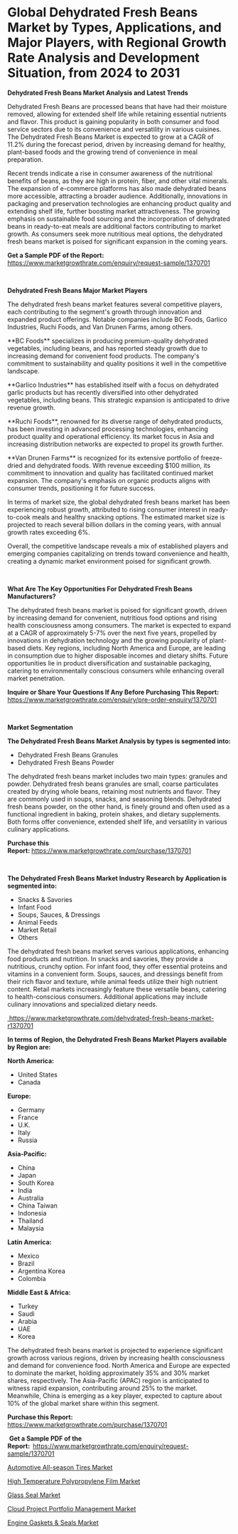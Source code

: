<p><h1>Global Dehydrated Fresh Beans Market by Types, Applications, and Major Players, with Regional Growth Rate Analysis and Development Situation, from 2024 to 2031</h1></p><p><strong>Dehydrated Fresh Beans Market Analysis and Latest Trends</strong></p>
<p><p>Dehydrated Fresh Beans are processed beans that have had their moisture removed, allowing for extended shelf life while retaining essential nutrients and flavor. This product is gaining popularity in both consumer and food service sectors due to its convenience and versatility in various cuisines. The Dehydrated Fresh Beans Market is expected to grow at a CAGR of 11.2% during the forecast period, driven by increasing demand for healthy, plant-based foods and the growing trend of convenience in meal preparation.</p><p>Recent trends indicate a rise in consumer awareness of the nutritional benefits of beans, as they are high in protein, fiber, and other vital minerals. The expansion of e-commerce platforms has also made dehydrated beans more accessible, attracting a broader audience. Additionally, innovations in packaging and preservation technologies are enhancing product quality and extending shelf life, further boosting market attractiveness. The growing emphasis on sustainable food sourcing and the incorporation of dehydrated beans in ready-to-eat meals are additional factors contributing to market growth. As consumers seek more nutritious meal options, the dehydrated fresh beans market is poised for significant expansion in the coming years.</p></p>
<p><strong>Get a Sample PDF of the Report:&nbsp;</strong> <a href="https://www.marketgrowthrate.com/enquiry/request-sample/1370701">https://www.marketgrowthrate.com/enquiry/request-sample/1370701</a></p>
<p>&nbsp;</p>
<p><strong>Dehydrated Fresh Beans Major Market Players</strong></p>
<p><p>The dehydrated fresh beans market features several competitive players, each contributing to the segment's growth through innovation and expanded product offerings. Notable companies include BC Foods, Garlico Industries, Ruchi Foods, and Van Drunen Farms, among others.</p><p>**BC Foods** specializes in producing premium-quality dehydrated vegetables, including beans, and has reported steady growth due to increasing demand for convenient food products. The company's commitment to sustainability and quality positions it well in the competitive landscape.</p><p>**Garlico Industries** has established itself with a focus on dehydrated garlic products but has recently diversified into other dehydrated vegetables, including beans. This strategic expansion is anticipated to drive revenue growth.</p><p>**Ruchi Foods**, renowned for its diverse range of dehydrated products, has been investing in advanced processing technologies, enhancing product quality and operational efficiency. Its market focus in Asia and increasing distribution networks are expected to propel its growth further.</p><p>**Van Drunen Farms** is recognized for its extensive portfolio of freeze-dried and dehydrated foods. With revenue exceeding $100 million, its commitment to innovation and quality has facilitated continued market expansion. The company's emphasis on organic products aligns with consumer trends, positioning it for future success.</p><p>In terms of market size, the global dehydrated fresh beans market has been experiencing robust growth, attributed to rising consumer interest in ready-to-cook meals and healthy snacking options. The estimated market size is projected to reach several billion dollars in the coming years, with annual growth rates exceeding 6%.</p><p>Overall, the competitive landscape reveals a mix of established players and emerging companies capitalizing on trends toward convenience and health, creating a dynamic market environment poised for significant growth.</p></p>
<p>&nbsp;</p>
<p><strong>What Are The Key Opportunities For Dehydrated Fresh Beans Manufacturers?</strong></p>
<p><p>The dehydrated fresh beans market is poised for significant growth, driven by increasing demand for convenient, nutritious food options and rising health consciousness among consumers. The market is expected to expand at a CAGR of approximately 5-7% over the next five years, propelled by innovations in dehydration technology and the growing popularity of plant-based diets. Key regions, including North America and Europe, are leading in consumption due to higher disposable incomes and dietary shifts. Future opportunities lie in product diversification and sustainable packaging, catering to environmentally conscious consumers while enhancing overall market penetration.</p></p>
<p><strong>Inquire or Share Your Questions If Any Before Purchasing This Report:</strong> <a href="https://www.marketgrowthrate.com/enquiry/pre-order-enquiry/1370701">https://www.marketgrowthrate.com/enquiry/pre-order-enquiry/1370701</a></p>
<p>&nbsp;</p>
<p><strong>Market Segmentation</strong></p>
<p><strong>The Dehydrated Fresh Beans Market Analysis by types is segmented into:</strong></p>
<p><ul><li>Dehydrated Fresh Beans Granules</li><li>Dehydrated Fresh Beans Powder</li></ul></p>
<p><p>The dehydrated fresh beans market includes two main types: granules and powder. Dehydrated fresh beans granules are small, coarse particulates created by drying whole beans, retaining most nutrients and flavor. They are commonly used in soups, snacks, and seasoning blends. Dehydrated fresh beans powder, on the other hand, is finely ground and often used as a functional ingredient in baking, protein shakes, and dietary supplements. Both forms offer convenience, extended shelf life, and versatility in various culinary applications.</p></p>
<p><strong>Purchase this Report:&nbsp;</strong><a href="https://www.marketgrowthrate.com/purchase/1370701">https://www.marketgrowthrate.com/purchase/1370701</a></p>
<p>&nbsp;</p>
<p><strong>The Dehydrated Fresh Beans Market Industry Research by Application is segmented into:</strong></p>
<p><ul><li>Snacks & Savories</li><li>Infant Food</li><li>Soups, Sauces, & Dressings</li><li>Animal Feeds</li><li>Market Retail</li><li>Others</li></ul></p>
<p><p>The dehydrated fresh beans market serves various applications, enhancing food products and nutrition. In snacks and savories, they provide a nutritious, crunchy option. For infant food, they offer essential proteins and vitamins in a convenient form. Soups, sauces, and dressings benefit from their rich flavor and texture, while animal feeds utilize their high nutrient content. Retail markets increasingly feature these versatile beans, catering to health-conscious consumers. Additional applications may include culinary innovations and specialized dietary needs.</p></p>
<p><a href="https://www.marketgrowthrate.com/dehydrated-fresh-beans-market-r1370701">&nbsp;https://www.marketgrowthrate.com/dehydrated-fresh-beans-market-r1370701</a></p>
<p><strong>In terms of Region, the Dehydrated Fresh Beans Market Players available by Region are:</strong></p>
<p>
    <p> <strong> North America: </strong>
        <ul>
            <li>United States</li>
            <li>Canada</li>
        </ul>
        </p> 
    <p> <strong> Europe: </strong>
        <ul>
            <li>Germany</li>
            <li>France</li>
            <li>U.K.</li>
            <li>Italy</li>
            <li>Russia</li>
        </ul>
        </p> 
    <p> <strong> Asia-Pacific: </strong>
        <ul>
            <li>China</li>
            <li>Japan</li>
            <li>South Korea</li>
            <li>India</li>
            <li>Australia</li>
            <li>China Taiwan</li>
            <li>Indonesia</li>
            <li>Thailand</li>
            <li>Malaysia</li>
        </ul>
        </p> 
    <p> <strong> Latin America: </strong>
        <ul>
            <li>Mexico</li>
            <li>Brazil</li>
            <li>Argentina Korea</li>
            <li>Colombia</li>
        </ul>
        </p> 
    <p> <strong> Middle East & Africa: </strong>
        <ul>
            <li>Turkey</li>
            <li>Saudi</li>
            <li>Arabia</li>
            <li>UAE</li>
            <li>Korea</li>
        </ul>
    </p>
    </p>
<p><p>The dehydrated fresh beans market is projected to experience significant growth across various regions, driven by increasing health consciousness and demand for convenience food. North America and Europe are expected to dominate the market, holding approximately 35% and 30% market shares, respectively. The Asia-Pacific (APAC) region is anticipated to witness rapid expansion, contributing around 25% to the market. Meanwhile, China is emerging as a key player, expected to capture about 10% of the global market share within this segment.</p></p>
<p><strong>Purchase this Report: </strong><a href="https://www.marketgrowthrate.com/purchase/1370701">https://www.marketgrowthrate.com/purchase/1370701</a></p>
<p>&nbsp;<strong>Get a Sample PDF of the Report:&nbsp;&nbsp;</strong><a href="https://www.marketgrowthrate.com/enquiry/request-sample/1370701">https://www.marketgrowthrate.com/enquiry/request-sample/1370701</a></p>
<p><strong></strong></p>
<p><p><a href="https://github.com/WayneHopkins413/Market-Research-Report-List-1/blob/main/automotive-all-season-tires-market.md">Automotive All-season Tires Market</a></p><p><a href="https://issuu.com/reportprime-2/docs/high-temperature-polypropylene-film_39e7411e5417e8">High Temperature Polypropylene Film Market</a></p><p><a href="https://www.linkedin.com/pulse/global-glass-seal-market-focus-product-type-low-temperature-evrxc">Glass Seal Market</a></p><p><a href="https://www.linkedin.com/pulse/what-emerging-market-trends-cloud-project-portfolio-79voc">Cloud Project Portfolio Management Market</a></p><p><a href="https://medium.com/@adfwe254/engine-gaskets-seals-market-emerging-trends-and-future-prospects-for-period-from-2024-to-2031-9379224e61e7?postPublishedType=repub">Engine Gaskets & Seals Market</a></p></p>